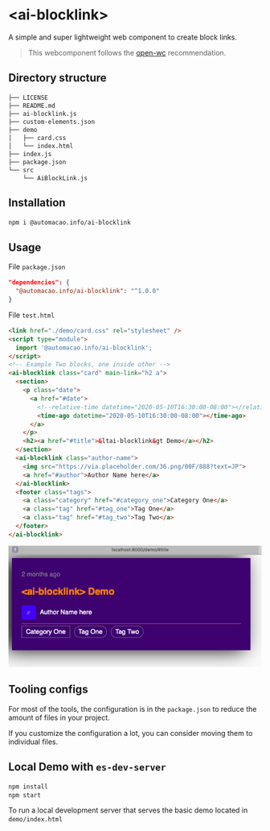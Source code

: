 # \<ai-blocklink>

A simple and super lightweight web component to create block links.

> This webcomponent follows the [open-wc](https://github.com/open-wc/open-wc) recommendation.

## Directory structure 

```text
├── LICENSE
├── README.md
├── ai-blocklink.js
├── custom-elements.json
├── demo
│   ├── card.css
│   └── index.html
├── index.js
├── package.json
└── src
    └── AiBlockLink.js
```

## Installation

```bash
npm i @automacao.info/ai-blocklink
```

## Usage

File `package.json`

```json
"dependencies": {
  "@automacao.info/ai-blocklink": "^1.0.0"
}
```

File `test.html`

```html
<link href="./demo/card.css" rel="stylesheet" />
<script type="module">
  import '@automacao.info/ai-blocklink';
</script>
<!-- Example Two blocks, one inside other -->
<ai-blocklink class="card" main-link="h2 a">
  <section>
    <p class="date">
      <a href="#date">
        <!--relative-time datetime="2020-05-10T16:30:00-08:00"></relative-time -->
        <time-ago datetime="2020-05-10T16:30:00-08:00"></time-ago>
      </a>
    </p>
    <h2><a href="#title">&ltai-blocklink&gt Demo</a></h2>
  </section>
  <ai-blocklink class="author-name">
    <img src="https://via.placeholder.com/36.png/00F/888?text=JP">
    <a href="#author">Author Name here</a>
  </ai-blocklink>
  <footer class="tags">
    <a class="category" href="#category_one">Category One</a>
    <a class="tag" href="#tag_one">Tag One</a>
    <a class="tag" href="#tag_two">Tag Two</a>
  </footer>
</ai-blocklink>
```

![View 01](view01.png)

## Tooling configs

For most of the tools, the configuration is in the `package.json` to reduce the amount of files in your project.

If you customize the configuration a lot, you can consider moving them to individual files.

## Local Demo with `es-dev-server`

```bash
npm install
npm start
```

To run a local development server that serves the basic demo located in `demo/index.html`

